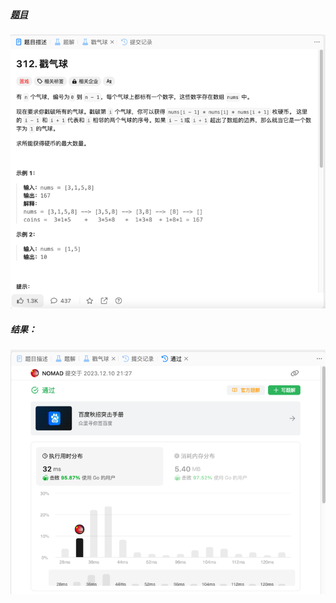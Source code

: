 ##### [题目](https://leetcode.cn/problems/burst-balloons/description/)
![pic](img.png)
##### 结果：
![pic](result.png)